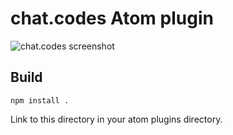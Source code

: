 # chat.codes Atom plugin

![chat.codes screenshot](https://github.com/soney/atom-chat-codes/blob/master/screenshot.gif?raw=true)

## Build

```
npm install .
```
Link to this directory in your atom plugins directory.
